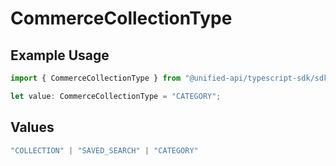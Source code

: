 # CommerceCollectionType

## Example Usage

```typescript
import { CommerceCollectionType } from "@unified-api/typescript-sdk/sdk/models/shared";

let value: CommerceCollectionType = "CATEGORY";
```

## Values

```typescript
"COLLECTION" | "SAVED_SEARCH" | "CATEGORY"
```